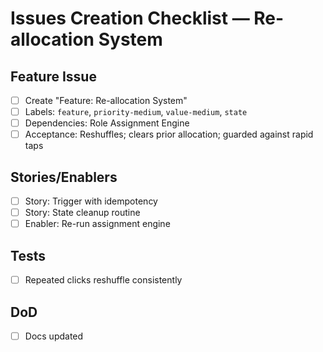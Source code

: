 # Issues Creation Checklist — Re-allocation System

## Feature Issue
- [ ] Create "Feature: Re-allocation System"
- [ ] Labels: `feature`, `priority-medium`, `value-medium`, `state`
- [ ] Dependencies: Role Assignment Engine
- [ ] Acceptance: Reshuffles; clears prior allocation; guarded against rapid taps

## Stories/Enablers
- [ ] Story: Trigger with idempotency
- [ ] Story: State cleanup routine
- [ ] Enabler: Re-run assignment engine

## Tests
- [ ] Repeated clicks reshuffle consistently

## DoD
- [ ] Docs updated

